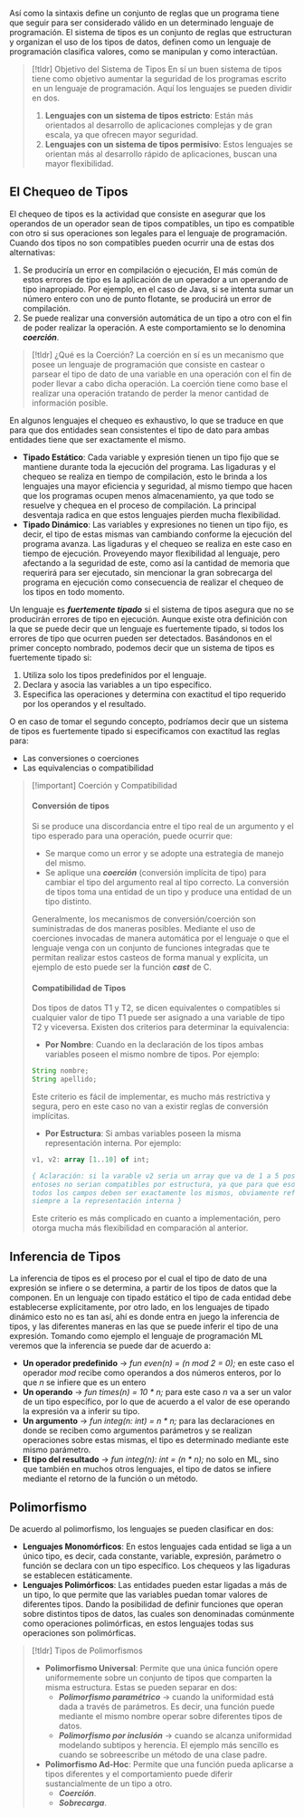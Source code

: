 
Así como la sintaxis define un conjunto de reglas que un programa tiene que seguir para ser considerado válido en un determinado lenguaje de programación. El sistema de tipos es un conjunto de reglas que estructuran y organizan el uso de los tipos de datos, definen como un lenguaje de programación clasifica valores, como se manipulan y como interactúan.

>[!tldr] Objetivo del Sistema de Tipos
>En sí un buen sistema de tipos tiene como objetivo aumentar la seguridad de los programas escrito en un lenguaje de programación. Aquí los lenguajes se pueden dividir en dos.
>
>1. **Lenguajes con un sistema de tipos estricto**: Están más orientados al desarrollo de aplicaciones complejas y de gran escala, ya que ofrecen mayor seguridad.
>2. **Lenguajes con un sistema de tipos permisivo**: Estos lenguajes se orientan más al desarrollo rápido de aplicaciones, buscan una mayor flexibilidad.

## El Chequeo de Tipos

El chequeo de tipos es la actividad que consiste en asegurar que los operandos de un operador sean de tipos compatibles, un tipo es compatible con otro si sus operaciones son legales para el lenguaje de programación.
Cuando dos tipos no son compatibles pueden ocurrir una de estas dos alternativas:

1. Se produciría un error en compilación o ejecución, El más común de estos errores de tipo es la aplicación de un operador a un operando de tipo inapropiado. Por ejemplo, en el caso de Java, si se intenta sumar un número entero con uno de punto flotante, se producirá un error de compilación.
2. Se puede realizar una conversión automática de un tipo a otro con el fin de poder realizar la operación. A este comportamiento se lo denomina ***coerción***.

>[!tldr] ¿Qué es la Coerción?
>La coerción en sí es un mecanismo que posee un lenguaje de programación que consiste en castear o parsear el tipo de dato de una variable en una operación con el fin de poder llevar a cabo dicha operación.
>La coerción tiene como base el realizar una operación tratando de perder la menor cantidad de información posible.

En algunos lenguajes el chequeo es exhaustivo, lo que se traduce en que para que dos entidades sean consistentes el tipo de dato para ambas entidades tiene que ser exactamente el mismo.

- **Tipado Estático**: Cada variable y expresión tienen un tipo fijo que se mantiene durante toda la ejecución del programa. Las ligaduras y el chequeo se realiza en tiempo de compilación, esto le brinda a los lenguajes una mayor eficiencia y seguridad, al mismo tiempo que hacen que los programas ocupen menos almacenamiento, ya que todo se resuelve y chequea en el proceso de compilación. La principal desventaja radica en que estos lenguajes pierden mucha flexibilidad.
- **Tipado Dinámico**: Las variables y expresiones no tienen un tipo fijo, es decir, el tipo de estas mismas van cambiando conforme la ejecución del programa avanza. Las ligaduras y el chequeo se realiza en este caso en tiempo de ejecución. Proveyendo mayor flexibilidad al lenguaje, pero afectando a la seguridad de este, como así la cantidad de memoria que requerirá para ser ejecutado, sin mencionar la gran sobrecarga del programa en ejecución como consecuencia de realizar el chequeo de los tipos en todo momento.

Un lenguaje es ***fuertemente tipado*** si el sistema de tipos asegura que no se producirán errores de tipo en ejecución. Aunque existe otra definición con la que se puede decir que un lenguaje es fuertemente tipado, si todos los errores de tipo que ocurren pueden ser detectados.
Basándonos en el primer concepto nombrado, podemos decir que un sistema de tipos es fuertemente tipado si:

1. Utiliza solo los tipos predefinidos por el lenguaje.
2. Declara y asocia las variables a un tipo específico.
3. Especifica las operaciones y determina con exactitud el tipo requerido por los operandos y el resultado.

O en caso de tomar el segundo concepto, podríamos decir que un sistema de tipos es fuertemente tipado si especificamos con exactitud las reglas para:

- Las conversiones o coerciones
- Las equivalencias o compatibilidad

>[!important] Coerción y Compatibilidad
>#### Conversión de tipos
>Si se produce una discordancia entre el tipo real de un argumento y el tipo esperado para una operación, puede ocurrir que:
>- Se marque como un error y se adopte una estrategia de manejo del mismo.
>- Se aplique una ***coerción*** (conversión implícita de tipo) para cambiar el tipo del argumento real al tipo correcto. La conversión de tipos toma una entidad de un tipo y produce una entidad de un tipo distinto.
>
>Generalmente, los mecanismos de conversión/coerción son suministradas de dos maneras posibles. Mediante el uso de coerciones invocadas de manera automática por el lenguaje o que el lenguaje venga con un conjunto de funciones integradas que te permitan realizar estos casteos de forma manual y explícita, un ejemplo de esto puede ser la función ***cast*** de C.
>
>#### Compatibilidad de Tipos
>
>Dos tipos de datos T1 y T2, se dicen equivalentes o compatibles si cualquier valor de tipo T1 puede ser asignado a una variable de tipo T2 y viceversa. Existen dos criterios para determinar la equivalencia:
>- **Por Nombre**: Cuando en la declaración de los tipos ambas variables poseen el mismo nombre de tipos. Por ejemplo:
>```Java
>String nombre;
>String apellido;
>```
>Este criterio es fácil de implementar, es mucho más restrictiva y segura, pero en este caso no van a existir reglas de conversión implícitas.
>
>- **Por Estructura**: Si ambas variables poseen la misma representación interna. Por ejemplo:
>```Pascal
>v1, v2: array [1..10] of int; 
>
>{ Aclaración: si la varable v2 seria un array que va de 1 a 5 posiciones
>entoses no serian compatibles por estructura, ya que para que eso suceda
>todos los campos deben ser exactamente los mismos, obviamente refiriendonos
>siempre a la representación interna }
>```
>Este criterio es más complicado en cuanto a implementación, pero otorga mucha más flexibilidad en comparación al anterior. 


## Inferencia de Tipos

La inferencia de tipos es el proceso por el cual el tipo de dato de una expresión se infiere o se determina, a partir de los tipos de datos que la componen. En un lenguaje con tipado estático el tipo de cada entidad debe establecerse explícitamente, por otro lado, en los lenguajes de tipado dinámico esto no es tan así, ahí es donde entra en juego la inferencia de tipos, y las diferentes maneras en las que se puede inferir el tipo de una expresión. Tomando como ejemplo el lenguaje de programación ML veremos que la inferencia se puede dar de acuerdo a:

- **Un operador predefinido** -> *fun even(n) = (n mod 2 = 0);* en este caso el operador *mod* recibe como operandos a dos números enteros, por lo que *n* se infiere que es un entero
- **Un operando** -> *fun times(n) = 10 * n;* para este caso *n* va a ser un valor de un tipo específico, por lo que de acuerdo a el valor de ese operando la expresión va a inferir su tipo.
- **Un argumento** -> *fun integ(n: int) = n * n;* para las declaraciones en donde se reciben como argumentos parámetros y se realizan operaciones sobre estas mismas, el tipo es determinado mediante este mismo parámetro.
- **El tipo del resultado** -> *fun integ(n): int = (n * n);* no solo en ML, sino que también en muchos otros lenguajes, el tipo de datos se infiere mediante el retorno de la función o un método.

## Polimorfismo

De acuerdo al polimorfismo, los lenguajes se pueden clasificar en dos:

- **Lenguajes Monomórficos**: En estos lenguajes cada entidad se liga a un único tipo, es decir, cada constante, variable, expresión, parámetro o función se declara con un tipo específico. Los chequeos y las ligaduras se establecen estáticamente.
- **Lenguajes Polimórficos**: Las entidades pueden estar ligadas a más de un tipo, lo que permite que las variables puedan tomar valores de diferentes tipos. Dando la posibilidad de definir funciones que operan sobre distintos tipos de datos, las cuales son denominadas comúnmente como operaciones polimórficas, en estos lenguajes todas sus operaciones son polimórficas.

>[!tldr] Tipos de Polimorfismos
>- **Polimorfismo Universal**: Permite que una única función opere uniformemente sobre un conjunto de tipos que comparten la misma estructura. Estas se pueden separar en dos:
>	- ***Polimorfismo paramétrico*** -> cuando la uniformidad está dada a través de parámetros. Es decir, una función puede mediante el mismo nombre operar sobre diferentes tipos de datos.
>	- ***Polimorfismo por inclusión*** -> cuando se alcanza uniformidad modelando subtipos y herencia. El ejemplo más sencillo es cuando se sobreescribe un método de una clase padre.
>- **Polimorfismo Ad-Hoc**: Permite que una función pueda aplicarse a tipos diferentes y el comportamiento puede diferir sustancialmente de un tipo a otro.
>	- ***Coerción***.
>	- ***Sobrecarga***.

